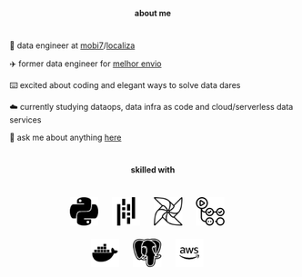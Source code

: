 <p align="center"><a href="https://vitorschuh.github.io"></a></p>

<div align="center" style="margin-bottom: 40px">
  <strong>about me</strong>
</div>

🎲 data engineer at [mobi7](https://www.mobi7.com.br/)/[localiza](https://www.localiza.com/)

✈️ former data engineer for [melhor envio](https://melhorenvio.com.br/)

⌨️ excited about coding and elegant ways to solve data dares

☁️ currently studying dataops, data infra as code and cloud/serverless data services

💬 ask me about anything [here](https://github.com/vitorschuh/vitorschuh/issues)

##
<div align="center" style="text-align: center; margin-top: 40px; margin-bottom: 40px">
  <strong>skilled with</strong>
</div>

###
<div align="center">
  <img src="assets/python.png" alt="python" style="width: 50px; height: 50px; margin-right: 20px;">
  <img src="assets/pandas.png" alt="pandas" style="width: 50px; height: 50px; margin-right: 20px;">
  <img src="assets/airflow.png" alt="airflow" style="width: 50px; height: 50px; margin-right: 20px;">
  <img src="assets/actions.png" alt="actions" style="width: 50px; height: 50px; margin-right: 20px;">
</div>

<div align="center" style="margin-top: 20px;">
  <img src="assets/docker.png" alt="docker" style="width: 50px; height: 50px; margin-right: 20px;">
  <img src="assets/postgres.png" alt="postgres" style="width: 50px; height: 50px; margin-right: 20px;">
  <img src="assets/aws.png" alt="aws" style="width: 50px; height: 50px; margin-right: 20px;">
</div>
